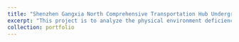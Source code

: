 ```yaml
---
title: "Shenzhen Gangxia North Comprehensive Transportation Hub Underground Atrium Physical Environment Study"
excerpt: "This project is to analyze the physical environment deficiencies through field testing of the built environment and provide recommendations for subsequent design."
collection: portfolio
---
```

